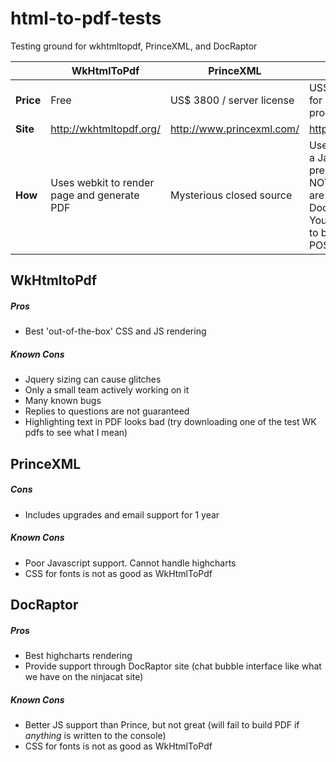 # html-to-pdf-tests
Testing ground for wkhtmltopdf, PrinceXML, and DocRaptor

|   | WkHtmlToPdf  |  PrinceXML | DocRaptor  |
|---|---|---|---|
| **Price**  | Free  | US$ 3800 / server license  | US$ 1000 / month for 40’000 production pdfs  |
| **Site**  | http://wkhtmltopdf.org/  | http://www.princexml.com/  | https://docraptor.com  |
| **How**  | Uses webkit to render page and generate PDF  | Mysterious closed source  | Uses PrinceXML and a Javascript preprocessor. <br> NOTE: Documents are generated by the DocRaptor servers. You request for a PDF to be generated via POST request.  |

## WkHtmltoPdf
##### Pros
- Best 'out-of-the-box' CSS and JS rendering

##### Known Cons
- Jquery sizing can cause glitches
- Only a small team actively working on it
- Many known bugs
- Replies to questions are not guaranteed
- Highlighting text in PDF looks bad (try downloading one of the test WK pdfs to see what I mean)

## PrinceXML
##### Cons
- Includes upgrades and email support for 1 year

##### Known Cons
- Poor Javascript support. Cannot handle highcharts
- CSS for fonts is not as good as WkHtmlToPdf

## DocRaptor
##### Pros
- Best highcharts rendering
- Provide support through DocRaptor site (chat bubble interface like what we have on the ninjacat site)

##### Known Cons
- Better JS support than Prince, but not great (will fail to build PDF if *anything* is written to the console)
- CSS for fonts is not as good as WkHtmlToPdf
